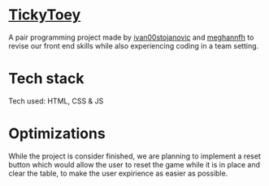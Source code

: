 # [TickyToey](https://tickytoey.netlify.app)

A pair programming project made by [ivan00stojanovic](https://github.com/ivan00stojanovic) and [meghannfh](https://github.com/meghannfh)
to revise our front end skills while also  experiencing coding in a team setting.

# Tech stack

Tech used: HTML, CSS & JS

# Optimizations

While the project is consider finished, we are planning to implement a reset button which would allow the user to reset the game while it is in place and clear the table,
to make the user expirience as easier as possible.


